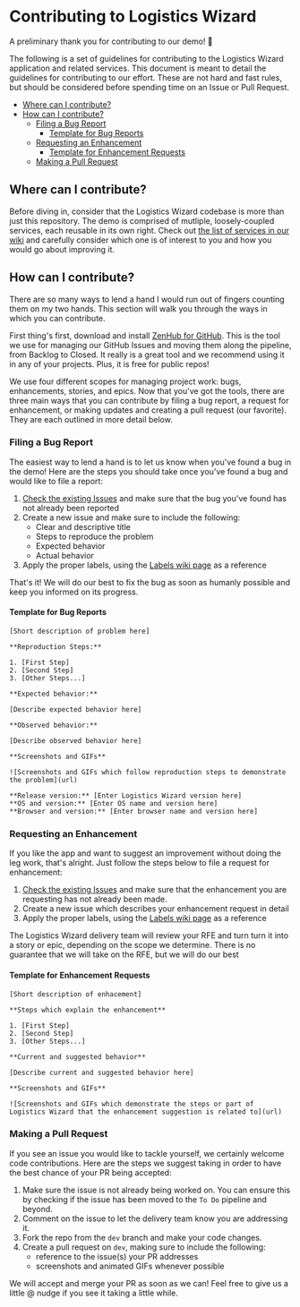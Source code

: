 # Contributing to Logistics Wizard

A preliminary thank you for contributing to our demo! :tada:

The following is a set of guidelines for contributing to the Logistics Wizard application and related services. This document is meant to detail the guidelines for contributing to our effort. These are not hard and fast rules, but should be considered before spending time on an Issue or Pull Request.

<!-- START doctoc generated TOC please keep comment here to allow auto update -->
<!-- DON'T EDIT THIS SECTION, INSTEAD RE-RUN doctoc TO UPDATE -->


- [Where can I contribute?](#where-can-i-contribute)
- [How can I contribute?](#how-can-i-contribute)
  - [Filing a Bug Report](#filing-a-bug-report)
    - [Template for Bug Reports](#template-for-bug-reports)
  - [Requesting an Enhancement](#requesting-an-enhancement)
    - [Template for Enhancement Requests](#template-for-enhancement-requests)
  - [Making a Pull Request](#making-a-pull-request)

<!-- END doctoc generated TOC please keep comment here to allow auto update -->

## Where can I contribute?

Before diving in, consider that the Logistics Wizard codebase is more than just this repository. The demo is comprised of mutliple, loosely-coupled services, each reusable in its own right. Check out [the list of services in our wiki](https://github.com/IBM-Cloud/logistics-wizard/wiki/Services) and carefully consider which one is of interest to you and how you would go about improving it.

## How can I contribute?

There are so many ways to lend a hand I would run out of fingers counting them on my two hands. This section will walk you through the ways in which you can contribute.

First thing's first, download and install [ZenHub for GitHub](https://www.zenhub.io/). This is the tool we use for managing our GitHub Issues and moving them along the pipeline, from Backlog to Closed. It really is a great tool and we recommend using it in any of your projects. Plus, it is free for public repos!

We use four different scopes for managing project work: bugs, enhancements, stories, and epics. Now that you've got the tools, there are three main ways that you can contribute by filing a bug report, a request for enhancement, or making updates and creating a pull request (our favorite). They are each outlined in more detail below.

### Filing a Bug Report

The easiest way to lend a hand is to let us know when you've found a bug in the demo! Here are the steps you should take once you've found a bug and would like to file a report:

1. [Check the existing Issues](https://github.com/IBM-Cloud/logistics-wizard/issues) and make sure that the bug you've found has not already been reported
2. Create a new issue and make sure to include the following:
	- Clear and descriptive title
	- Steps to reproduce the problem
	- Expected behavior
	- Actual behavior
3. Apply the proper labels, using the [Labels wiki page](https://github.com/IBM-Cloud/logistics-wizard/wiki/Labels) as a reference

That's it! We will do our best to fix the bug as soon as humanly possible and keep you informed on its progress.

#### Template for Bug Reports

```
[Short description of problem here]

**Reproduction Steps:**

1. [First Step]
2. [Second Step]
3. [Other Steps...]

**Expected behavior:**

[Describe expected behavior here]

**Observed behavior:**

[Describe observed behavior here]

**Screenshots and GIFs**

![Screenshots and GIFs which follow reproduction steps to demonstrate the problem](url)

**Release version:** [Enter Logistics Wizard version here]
**OS and version:** [Enter OS name and version here]
**Browser and version:** [Enter browser name and version here]
```

### Requesting an Enhancement

If you like the app and want to suggest an improvement without doing the leg work, that's alright. Just follow the steps below to file a request for enhancement:

1. [Check the existing Issues](https://github.com/IBM-Cloud/logistics-wizard/issues) and make sure that the enhancement you are requesting has not already been made.
2. Create a new issue which describes your enhancement request in detail
3. Apply the proper labels, using the [Labels wiki page](https://github.com/IBM-Cloud/logistics-wizard/wiki/Labels) as a reference

The Logistics Wizard delivery team will review your RFE and turn turn it into a story or epic, depending on the scope we determine. There is no guarantee that we will take on the RFE, but we will do our best

#### Template for Enhancement Requests

```
[Short description of enhacement]

**Steps which explain the enhancement**

1. [First Step]
2. [Second Step]
3. [Other Steps...]

**Current and suggested behavior**

[Describe current and suggested behavior here]

**Screenshots and GIFs**

![Screenshots and GIFs which demonstrate the steps or part of Logistics Wizard that the enhancement suggestion is related to](url)

```

### Making a Pull Request

If you see an issue you would like to tackle yourself, we certainly welcome code contributions. Here are the steps we suggest taking in order to have the best chance of your PR being accepted:

1. Make sure the issue is not already being worked on. You can ensure this by checking if the issue has been moved to the `To Do` pipeline and beyond.
2. Comment on the issue to let the delivery team know you are addressing it.
3. Fork the repo from the `dev` branch and make your code changes.
4. Create a pull request on `dev`, making sure to include the following:
	- reference to the issue(s) your PR addresses
	- screenshots and animated GIFs whenever possible

We will accept and merge your PR as soon as we can! Feel free to give us a little @ nudge if you see it taking a little while.
